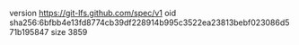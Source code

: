 version https://git-lfs.github.com/spec/v1
oid sha256:6bfbb4e13fd8774cb39df228914b995c3522ea23813bebf023086d571b195847
size 3859

